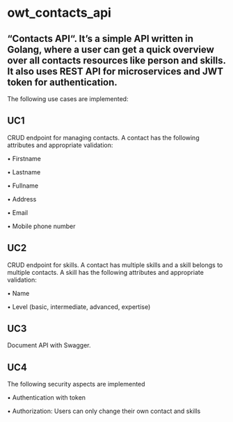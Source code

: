 # owt_contacts_api
## “Contacts API“. It’s a simple API written in Golang, where a user can get a quick overview over all contacts resources like person and skills. It also uses REST API for microservices and JWT token for authentication.

The following use cases are implemented:
## UC1
CRUD endpoint for managing contacts. A contact has the following attributes and appropriate validation:

• Firstname

• Lastname

• Fullname

• Address

• Email

• Mobile phone number

## UC2
CRUD endpoint for skills. A contact has multiple skills and a skill belongs to multiple contacts. A skill has the following attributes and appropriate validation:

• Name

• Level (basic, intermediate, advanced, expertise)

## UC3
Document API with Swagger.

## UC4 
The following security aspects are implemented

• Authentication with token

• Authorization: Users can only change their own contact and skills